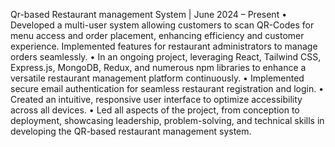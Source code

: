 Qr-based Restaurant management System | June 2024 – Present
  • Developed a multi-user system allowing customers to scan QR-Codes for menu access and order placement,
  enhancing efficiency and customer experience. Implemented features for restaurant administrators to manage orders
  seamlessly.
  • In an ongoing project, leveraging React, Tailwind CSS, Express.js, MongoDB, Redux, and numerous
  npm libraries to enhance a versatile restaurant management platform continuously.
  • Implemented secure email authentication for seamless restaurant registration and login.
  • Created an intuitive, responsive user interface to optimize accessibility across all devices.
  • Led all aspects of the project, from conception to deployment, showcasing leadership, problem-solving, and
  technical skills in developing the QR-based restaurant management system.

